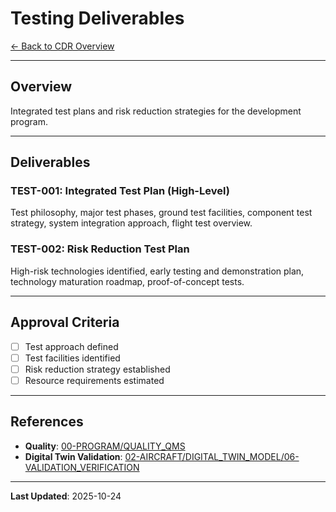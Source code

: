 # Testing Deliverables

[← Back to CDR Overview](../README.md)

---

## Overview

Integrated test plans and risk reduction strategies for the development program.

---

## Deliverables

### TEST-001: Integrated Test Plan (High-Level)
Test philosophy, major test phases, ground test facilities, component test strategy, system integration approach, flight test overview.

### TEST-002: Risk Reduction Test Plan
High-risk technologies identified, early testing and demonstration plan, technology maturation roadmap, proof-of-concept tests.

---

## Approval Criteria

- [ ] Test approach defined
- [ ] Test facilities identified
- [ ] Risk reduction strategy established
- [ ] Resource requirements estimated

---

## References

- **Quality**: [00-PROGRAM/QUALITY_QMS](../../../../../../../00-PROGRAM/QUALITY_QMS/)
- **Digital Twin Validation**: [02-AIRCRAFT/DIGITAL_TWIN_MODEL/06-VALIDATION_VERIFICATION](../../../../../../../02-AIRCRAFT/DIGITAL_TWIN_MODEL/06-VALIDATION_VERIFICATION/)

---

**Last Updated**: 2025-10-24
